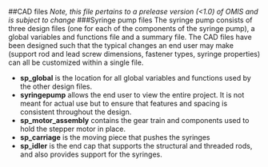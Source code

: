 ##CAD files
*Note, this file pertains to a prelease version (<1.0) of OMIS and is subject to change*
###Syringe pump files
The syringe pump consists of three design files (one for each of the components of the syringe pump), a global variables and functions file and a summary file.  The CAD files have been designed such that the typical changes an end user may make (support rod and lead screw dimensions, fastener types, syringe properties) can all be customized within a single file.

- **sp_global** is the location for all global variables and functions used by the other design files.
- **syringepump** allows the end user to view the entire project.  It is not meant for actual use but to ensure that features and spacing is consistent throughout the design.
- **sp_motor_assembly** contains the gear train and components used to hold the stepper motor in place.
- **sp_carriage** is the moving piece that pushes the syringes
- **sp_idler** is the end cap that supports the structural and threaded rods, and also provides support for the syringes.
